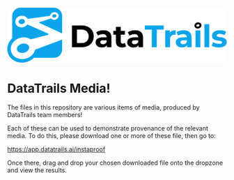 ![Logo](https://github.com/datatrails/instaproof-samples/blob/main/DataTrails_Horizontal_Logo_Black.png)


# DataTrails Media!

The files in this repository are various items of media, produced by DataTrails team members! 

Each of these can be used to demonstrate provenance of the relevant media. To do this, please download one or more of these file, then go to:

https://app.datatrails.ai/instaproof

Once there, drag and drop your chosen downloaded file onto the dropzone and view the results.
